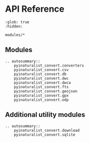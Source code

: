 # API Reference
```{toctree}
:glob: true
:hidden:

modules/*
```

## Modules
```{eval-rst}
.. autosummary::
    pyinaturalist_convert.converters
    pyinaturalist_convert.csv
    pyinaturalist_convert.db
    pyinaturalist_convert.dwc
    pyinaturalist_convert.dwca
    pyinaturalist_convert.fts
    pyinaturalist_convert.geojson
    pyinaturalist_convert.gpx
    pyinaturalist_convert.odp
```

## Additional utility modules
```{eval-rst}
.. autosummary::
    pyinaturalist_convert.download
    pyinaturalist_convert.sqlite
```
